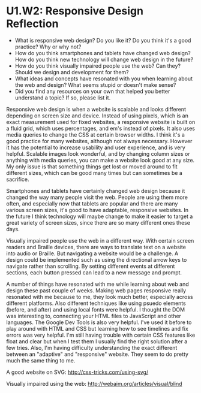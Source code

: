 # U1.W2: Responsive Design Reflection

* What is responsive web design? Do you like it?  Do you think it's a good practice? Why or why not?
* How do you think smartphones and tablets have changed web design? How do you think new technology will change web design in the future?
* How do you think visually impaired people use the web? Can they? Should we design and development for them?
* What ideas and concepts have resonated with you when learning about the web and design? What seems stupid or doesn't make sense?
* Did you find any resources on your own that helped you better understand a topic? If so, please list it.

Responsive web design is when a website is scalable and looks different depending on screen size and device. Instead of using pixels, which is an exact measurement used for fixed websites, a responsive website is built on a fluid grid, which uses percentages, and em's instead of pixels. It also uses media queries to change the CSS at certain browser widths. I think it's a good practice for many websites, although not always necessary. However it has the potential to increase usability and user experience, and is very helpful. Scalable images look wonderful, and by changing column sizes or anything with media queries, you can make a website look good at any size. My only issue is that something things get lost or moved around to fit different sizes, which can be good many times but can sometimes be a sacrifice.

Smartphones and tablets have certainly changed web design because it changed the way many people visit the web. People are using them more often, and especially now that tablets are popular and there are many various screen sizes, it's good to have adaptable, responsive websites. In the future I think technology will maybe change to make it easier to target a great variety of screen sizes, since there are so many different ones these days.

Visually impaired people use the web in a different way. With certain screen readers and Braille devices, there are ways to translate text on a website into audio or Braille. But navigating a website would be a challenge. A design could be implemented such as using the directional arrow keys to navigate rather than scrolling. By setting different events at different sections, each button pressed can lead to a new message and prompt.

A number of things have resonated with me while learning about web and design these past couple of weeks. Making web pages responsive really resonated with me because to me, they look much better, especially across different platforms. Also different techniques like using psuedo elements (before, and after) and using local fonts were helpful. I thought the DOM was interesting to, connecting your HTML files to JavaScript and other languages. The Google Dev Tools is also very helpful. I've used it before to play around with HTML and CSS but learning how to see timelines and fix errors was very helpful. I'm still having trouble with certain CSS features like float and clear but when I test them I usually find the right solution after a few tries. Also, I'm having difficulty understanding the exact different between an "adaptive" and "responsive" website. They seem to do pretty much the same thing to me.

A good website on SVG:
http://css-tricks.com/using-svg/

Visually impaired using the web:
http://webaim.org/articles/visual/blind

